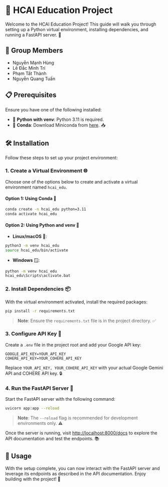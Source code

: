 # 🌟 HCAI Education Project

Welcome to the HCAI Education Project! This guide will walk you through setting up a Python virtual environment, installing dependencies, and running a FastAPI server. 🚀
## 👥 Group Members

-  Nguyễn Mạnh Hùng
-  Lê Đắc Minh Trí
-  Phạm Tất Thành
-  Nguyễn Quang Tuấn
## 📋 Prerequisites

Ensure you have one of the following installed:

- 🐍 **Python with venv**: Python 3.11 is required.
- 🧪 **Conda**: Download Miniconda from [here](https://www.anaconda.com/docs/getting-started/miniconda/install). 📥

## 🛠️ Installation

Follow these steps to set up your project environment:

### 1. Create a Virtual Environment 🌐

Choose one of the options below to create and activate a virtual environment named `hcai_edu`.

#### Option 1: Using Conda 🧪
```bash
conda create -n hcai_edu python=3.11
conda activate hcai_edu
```

#### Option 2: Using Python and venv 🐍
- **Linux/macOS** 🐧:
```bash
python3 -m venv hcai_edu
source hcai_edu/bin/activate
```
- **Windows** 🪟:
```bash
python -m venv hcai_edu
hcai_edu\Scripts\activate.bat
```

### 2. Install Dependencies 📦

With the virtual environment activated, install the required packages:
```bash
pip install -r requirements.txt
```

> **Note**: Ensure the `requirements.txt` file is in the project directory. ✅

### 3. Configure API Key 🔑

Create a `.env` file in the project root and add your Google API key:

```
GOOGLE_API_KEY=YOUR_API_KEY
COHERE_API_KEY=YOUR_COHERE_API_KEY
```

Replace `YOUR_API_KEY, YOUR_COHERE_API_KEY` with your actual Google Gemini API and COHERE API key. 🔒

### 4. Run the FastAPI Server 🚀

Start the FastAPI server with the following command:
```bash
uvicorn app:app --reload
```

> **Note**: The `--reload` flag is recommended for development environments only. ⚠️

Once the server is running, visit [http://localhost:8000/docs](http://localhost:8000/docs) to explore the API documentation and test the endpoints. 📚

## 🚀 Usage

With the setup complete, you can now interact with the FastAPI server and leverage its endpoints as described in the API documentation. Enjoy building with the project! 🎉
